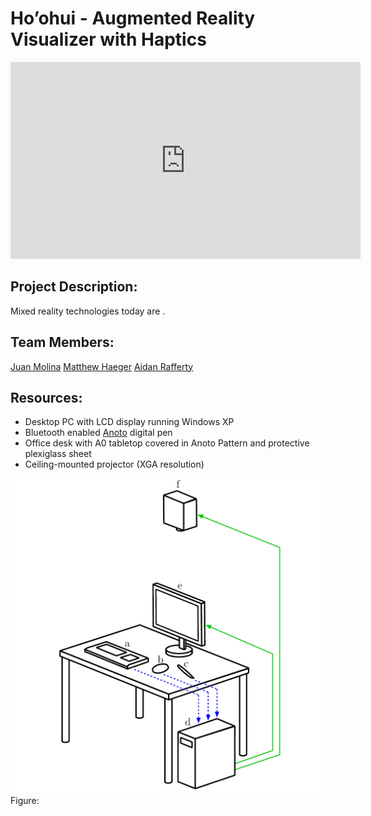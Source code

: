 # Ho’ohui - Augmented Reality Visualizer with Haptics

<iframe width="560" height="315" src="https://www.youtube.com/embed/fHNi0WVeAYM" frameborder="0" allow="autoplay; encrypted-media" allowfullscreen></iframe>

## Project Description:

Mixed reality technologies today are .

## Team Members:

[Juan Molina](https://jamolinaescalante.myportfolio.com/)
[Matthew Haeger]()
[Aidan Rafferty]()


## Resources:

* Desktop PC with LCD display running Windows XP
* Bluetooth enabled [Anoto](http://www.anoto.com) digital pen
* Office desk with A0 tabletop covered in Anoto Pattern and protective plexiglass sheet 
* Ceiling-mounted projector (XGA resolution)

![PenTable Setup](https://raw.githubusercontent.com/danielleithinger/pentable/master/pentable-graphic.jpg)
Figure: 
